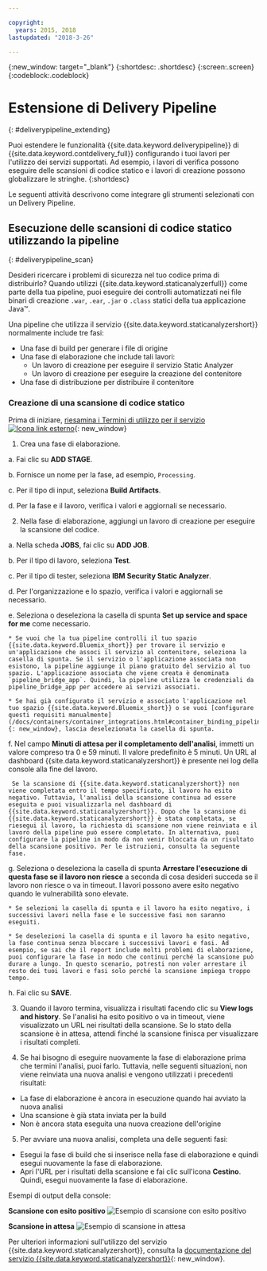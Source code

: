 ```yaml
---

copyright:
  years: 2015, 2018
lastupdated: "2018-3-26"

---
```


<!-- Copyright info at top of file: REQUIRED
    The copyright info is YAML content that must occur at the top of the MD file, before attributes are listed.
    It must be surrounded by 3 dashes.
    The value "years" can contain just one year or a two years separated by a comma. (years: 2014, 2016)
    Indentation as per the previous template must be preserved.
-->

{:new_window: target="_blank"}
{:shortdesc: .shortdesc}
{:screen:.screen}
{:codeblock:.codeblock}

# Estensione di Delivery Pipeline
{: #deliverypipeline_extending}

Puoi estendere le funzionalità {{site.data.keyword.deliverypipeline}} di {{site.data.keyword.contdelivery_full}} configurando i tuoi lavori per l'utilizzo dei servizi supportati. Ad esempio, i lavori di verifica possono eseguire delle scansioni di codice statico e i lavori di creazione possono globalizzare le stringhe.
{:shortdesc}

<!-- Include a sentence to briefly introduce the steps/subtopics. Example: -->

Le seguenti attività descrivono come integrare gli strumenti selezionati con un Delivery Pipeline.

## Esecuzione delle scansioni di codice statico utilizzando la pipeline

{: #deliverypipeline_scan}

Desideri ricercare i problemi di sicurezza nel tuo codice prima di distribuirlo? Quando utilizzi {{site.data.keyword.staticanalyzerfull}} come parte della tua pipeline, puoi eseguire dei controlli automatizzati nei file binari di creazione `.war`, `.ear`, `.jar` o `.class` statici della tua applicazione Java™.

Una pipeline che utilizza il servizio {{site.data.keyword.staticanalyzershort}} normalmente include tre fasi:

+ Una fase di build per generare i file di origine
+ Una fase di elaborazione che include tali lavori:
  + Un lavoro di creazione per eseguire il servizio Static Analyzer
  + Un lavoro di creazione per eseguire la creazione del contenitore
+ Una fase di distribuzione per distribuire il contenitore


### Creazione di una scansione di codice statico

Prima di iniziare, [riesamina i Termini di utilizzo per il servizio ![Icona link esterno](../../icons/launch-glyph.svg "Icona link esterno")](http://www.ibm.com/software/sla/sladb.nsf/sla/bm-6814-01){: new_window}

<!-- Use ordered list markup for the step section. Include code examples as needed. -->

1. Crea una fase di elaborazione.

  a. Fai clic su **ADD STAGE**.

  b. Fornisce un nome per la fase, ad esempio, `Processing`.

  c. Per il tipo di input, seleziona **Build Artifacts**.

  d. Per la fase e il lavoro, verifica i valori e aggiornali se necessario.

2. Nella fase di elaborazione, aggiungi un lavoro di creazione per eseguire la scansione del codice.

  a. Nella scheda **JOBS**, fai clic su **ADD JOB**.

  b. Per il tipo di lavoro, seleziona **Test**.

  c. Per il tipo di tester, seleziona **IBM Security Static Analyzer**.

  d. Per l'organizzazione e lo spazio, verifica i valori e aggiornali se necessario.

  e. Seleziona o deseleziona la casella di spunta **Set up service and space for me** come necessario.

    * Se vuoi che la tua pipeline controlli il tuo spazio {{site.data.keyword.Bluemix_short}} per trovare il servizio e un'applicazione che associ il servizio al contenitore, seleziona la casella di spunta. Se il servizio o l'applicazione associata non esistono, la pipeline aggiunge il piano gratuito del servizio al tuo spazio. L'applicazione associata che viene creata è denominata `pipeline_bridge_app`. Quindi, la pipeline utilizza le credenziali da pipeline_bridge_app per accedere ai servizi associati.

    * Se hai già configurato il servizio e associato l'applicazione nel tuo spazio {{site.data.keyword.Bluemix_short}} o se vuoi [configurare questi requisiti manualmente](/docs/containers/container_integrations.html#container_binding_pipeline){: new_window}, lascia deselezionata la casella di spunta.

  f. Nel campo **Minuti di attesa per il completamento dell'analisi**, immetti un valore compreso tra 0 e 59 minuti. Il valore predefinito è 5 minuti. Un URL al dashboard {{site.data.keyword.staticanalyzershort}} è presente nei log della console alla fine del lavoro.

     Se la scansione di {{site.data.keyword.staticanalyzershort}} non viene completata entro il tempo specificato, il lavoro ha esito negativo. Tuttavia, l'analisi della scansione continua ad essere eseguita e puoi visualizzarla nel dashboard di {{site.data.keyword.staticanalyzershort}}. Dopo che la scansione di {{site.data.keyword.staticanalyzershort}} è stata completata, se riesegui il lavoro, la richiesta di scansione non viene reinviata e il lavoro della pipeline può essere completato. In alternativa, puoi configurare la pipeline in modo da non venir bloccata da un risultato della scansione positivo. Per le istruzioni, consulta la seguente fase.

  g. Seleziona o deseleziona la casella di spunta **Arrestare l'esecuzione di questa fase se il lavoro non riesce** a seconda di cosa desideri succeda se il lavoro non riesce o va in timeout. I lavori possono avere esito negativo quando le vulnerabilità sono elevate.

    * Se selezioni la casella di spunta e il lavoro ha esito negativo, i successivi lavori nella fase e le successive fasi non saranno eseguiti.

    * Se deselezioni la casella di spunta e il lavoro ha esito negativo, la fase continua senza bloccare i successivi lavori e fasi. Ad esempio, se sai che il report include molti problemi di elaborazione, puoi configurare la fase in modo che continui perché la scansione può durare a lungo. In questo scenario, potresti non voler arrestare il resto dei tuoi lavori e fasi solo perché la scansione impiega troppo tempo.

  h. Fai clic su **SAVE**.

3. Quando il lavoro termina, visualizza i risultati facendo clic su **View logs and history**. Se l'analisi ha esito positivo o va in timeout, viene visualizzato un URL nei risultati della scansione. Se lo stato della scansione è in attesa, attendi finché la scansione finisca per visualizzare i risultati completi.

4. Se hai bisogno di eseguire nuovamente la fase di elaborazione prima che termini l'analisi, puoi farlo. Tuttavia, nelle seguenti situazioni, non viene reinviata una nuova analisi e vengono utilizzati i precedenti risultati:
  * La fase di elaborazione è ancora in esecuzione quando hai avviato la nuova analisi
  * Una scansione è già stata inviata per la build
  * Non è ancora stata eseguita una nuova creazione dell'origine

5. Per avviare una nuova analisi, completa una delle seguenti fasi:
  * Esegui la fase di build che si inserisce nella fase di elaborazione e quindi esegui nuovamente la fase di elaborazione.
  * Apri l'URL per i risultati della scansione e fai clic sull'icona **Cestino**. Quindi, esegui nuovamente la fase di elaborazione.

Esempi di output della console:

**Scansione con esito positivo**
![Esempio di scansione con esito positivo](images/analyzer_success.png)

**Scansione in attesa**
![Esempio di scansione in attesa](images/analyzer_pending.png)

Per ulteriori informazioni sull'utilizzo del servizio {{site.data.keyword.staticanalyzershort}}, consulta la [documentazione del servizio {{site.data.keyword.staticanalyzershort}}](/docs/services/ApplicationSecurityonCloud/index.html){: new_window}.

<!--

## Globalizing strings by using the pipeline
{: #deliverypipeline_globalize}

You can translate strings automatically into other languages when you use the IBM Globalization Pipeline service with your pipeline. IBM Globalization Pipeline uses machine translation to translate your source files as part of the pipeline's build and deployment process.

You can also update the machine-translated strings within the globalization project. A translator or native speaker of the language can then review the machine-translated strings to ensure that they are of a high quality.

To see an example of a typical pipeline that uses the Globalization Pipeline service, watch this video:

<iframe width="640" height="360" src="https://www.youtube.com/embed/UToj7FIomCg?feature=player_embedded" frameborder="0" allowfullscreen></iframe>

### Creating a globalization stage and job
Before you begin:

1. All English-translatable strings should be included in one or more `filename_en.properties` or `filename_en.json` files that all use the same name. For example: `messages_en.properties`.

2. If your messages are in `.json` files, remove the depth from the structure by removing any subkeys. To remove the subkeys, change instances of `{key: {subkey: value, subkey:value}}` to `{key:value, key:value}`.

To create the globalization stage and job:

1. Create a globalization stage.

  a. Click **ADD STAGE**.

  b. Name the stage; for example, `Globalization`.

  c. For the input type, select **SCM repository**.

2. In the globalization stage, add a job to translate the source files.

  a. On the **JOBS** tab, click **ADD JOB**.

  b. For the job type, select **Build**.

  c. For the builder type, select **IBM Globalization Pipeline**.

  d. For the organization and space, verify the values and update them if needed.

  e. In the **Source file name** field, type the name and extension of the `.properties` or `.json` input file. If you have files in different subdirectories, but they all have the same name, you need to type the file name once only. For example, if you have a `messages_en.properties` file in three directories, type `messages_en.properties` for the source file name, and all files with that name will be translated.

  f. Determine whether to select the **Set up service and space for me** check box.

    * If you want the pipeline to check your {{site.data.keyword.Bluemix_notm}} space for the service and an app that binds the service to the container, select this check box. If the service or bound app does not exist, the pipeline adds the free plan of the service to your space for you. The bound app that is created is named `pipeline_bridge_app`. Then, the pipeline uses the credentials from pipeline_bridge_app to access the bound services.

    * If you configured the service and bound app in your {{site.data.keyword.Bluemix_notm}} space already or if you want to [configure these requirements manually](/docs/containers/container_integrations.html#container_binding_pipeline), leave this check box cleared.

  g. For the Globalization bundle prefix, enter a prefix for the bundle name, which is structured in this format: `<globalization_bundle_prefix>.path.to.source.file`. The pipeline job creates this Globalization bundle for you in the Globalization Pipeline service.


    **Tip:** Use the DevOps Services project name in the prefix so that the project can be identified easily in the Globalization Pipeline service.


  h. Click **SAVE**.

3. Create another stage to package your app. For the input of the job in this stage, use the IBM Globalization Pipeline job from the previous stage. Do not use the source as the input. The Globalization Pipeline job augments the source files with the machine-translated strings.

4. To ensure that the machine-translated content is included in the packaged app, create another stage to package the app in. For the input to that stage, include the Globalization Pipeline job.

The machine translated files are placed in the same directory as the source `.properties` or `.json` file. To view the files, click **Job > Artifacts**.

After the stage is completed, you can review the translated files from the console output. You can also direct translators to the files so that they can review the machine-translation output and provide revisions to improve quality. The revisions are stored in a Cloudant™ database and take precedence over any future machine translations of the same strings.

For more information about using the Globalization Pipeline service from the {{site.data.keyword.Bluemix_notm}} Dashboard, [see the Globalization Pipeline service documentation](https://www.ng.bluemix.net/docs/services/GlobalizationPipeline/index.html).

-->
<!--

## Creating Slack notifications for builds in the pipeline
{: #deliverypipeline_slack}

You can send notifications about {{site.data.keyword.containerlong}}, {{site.data.keyword.staticanalyzershort}}, and {{site.data.keyword.globalizationfull}} build results from your Delivery Pipeline to your Slack channels.

Before you begin, create or copy a Slack WebHook URL:

1. Open the Slack Integration page for your team: `https://_project_name_.slack.com/services`
2. In the list of integrations, locate **Incoming WebHooks** and click **Add**.
3. Select a channel and click **Add Incoming WebHooks Integration**.
4. Add a **WebHook URL** or copy an existing one.

For more information, see [Incoming WebHooks in the Slack documentation ![External link icon](../../icons/launch-glyph.svg "External link icon")](https://api.slack.com/incoming-webhooks){: new_window}.

To create Slack notifications:

1. In the pipeline, open the configuration for a stage.
2. In the **ENVIRONMENT PROPERTIES** tab, click **ADD PROPERTY**.
3. Select **Text property**.
4. Enter the name and a value for the environment property. Repeat to create multiple environment properties.

  _Table 1. Environment properties for configuring Slack notifications_

  <table>
  <tr>
  <th>Name</th>
  <th>Value</th>
  <th>Description</th>
  <tr/>
  <tr>
    <td><code>SLACK_WEBHOOK_PATH</code></td>
    <td>A URL</td>
    <td>Required. The WebHook URL that is saved in the settings for your Slack Project.</td>
  </tr>
  <tr>
    <td><code>SLACK_COLOR</code></td>
    <td>You can enter one of the following values:
      <ul><li><code>good</code></li>
      <li><code>warning</code></li>
      <li><code>danger</code></li>
      <li>Any hexadecimal color, such as #439FEO</li></ul></td>
    <td>Optional. The color of the border that is displayed along the side of the message in Slack. The default colors are green for good messages, red for bad messages, and gray for informational messages.</td>
  </tr>
  <tr>
    <td><code>NOTIFY_FILTER</code></td>
    <td>To receive only a subset of the message types, enter one of the following values:
      <ul>
      <li><code>good</code>: Get unknown, good and info messages only. Bad messages are not sent.</li>
      <li><code>bad</code>: Get all messages.</li>
      <li><code>info</code>: Get info messages only. Good, bad, and unknown messages are not sent.</li>
      <li><code>unknown</code>: Get all messages.</li></ul>
      Example: If you set <code>NOTIFY_FILTER = bad</code>, error notifications are only displayed in the Slack Channel.</td>
    <td>Optional. Decide which type of messages to send notifications for. By default, good and bad messages are sent, but not informational messages.
      <ul><li><code>good</code>: Successful build results.</li>
      <li><code>bad</code>: Unsuccessful build results.</li>
      <li><code>info</code>: Informational messages about the build process.</li>
      <li><code>unknown</code>: Unknown messages are not assigned a type.</li></ul></td>
   </table>

5. Click **Save**.

6. Repeat these steps to send Slack notifications for other stages that include IBM Container Service, IBM Security Analyzer, and IBM Globalization jobs.

The build notification that is displayed in Slack includes a link to the project and sometimes to the project's dashboard. For a Slack user to open these links, the user must be registered with {{site.data.keyword.Bluemix_notm}} and be a member of the organization that the pipeline is configured in.

## Creating HipChat notifications for builds in the pipeline
{: #deliverypipeline_hipchat}

You can send notifications about IBM Container Service, IBM Security Static Analyzer, and IBM Globalization build results from your Delivery Pipeline to your HipChat rooms.

Before you begin, create or copy and existing HipChat token:

1. Go to your HipChat Account page for your team: `https://_project_name_.hipchat.com/account/api`
2. Create a new token, or use an existing one.

To create HipChat notifications:

1. In the pipeline, open the configuration for a stage.
2. In the **ENVIRONMENT PROPERTIES** tab, click **ADD PROPERTY**.
3. Select **Text Property**.
4. Enter the name and a value for the environment property. Repeat to create multiple environment properties.

  _Table 2. Environment Properties for configuring HipChat notifications_

  <table>
  <tr>
  <th>Name</th>
  <th>Value</th>
  <th>Description</th>
  </tr>
  <tr>
    <td><code>HIP_CHAT_TOKEN</code></td>
    <td>Alphanumeric String</td>
    <td>Required. See "Before you begin" for instructions on creating or copying an existing HipChat token.</td>
  </tr>
  <tr>
    <td><code>HIP_CHAT_ROOM_NAME</code></td>
    <td>Room name</td>
    <td>Required.</td>
  </tr>
  <tr>
    <td><code>HIP_CHAT_COLOR</code></td>
    <td>Enter one of the following values:
      <ul><li><code>yellow</code></li>
      <li><code>red</code></li>
      <li><code>green</code></li>
      <li><code>purple</code></li>
      <li><code>gray</code></li>
      <li><code>random</code></li></ul>
    </td>
    <td>Optional: Specify the background color and the border color of HipChat notifications. If you set <code>HIP_CHAT_COLOR</code>, you do not need to specify the color when you call the script.
     <p><code>-l notification_level</code></p> </td>
  </tr>
  <tr>
    <td><code>NOTIFICATION_COLOR</code></td>
    <td>Enter one of the following values:
      <ul><li><code>good</code></li>
      <li><code>danger</code></li>
      <li><code>info</code></li></ul>
    This variable applies to both HipChat and Clack notification colors. If you specify <code>NOTIFICATION_COLOR</code>, you do not need to specify <code>HIP_CHAT_COLOR</code> or <code>SLACK_COLOR</code>.</td>
    <td>Optional: Specify the background color and the border color of both HipChat and Slack notifications. If you set <code>NOTIFICATION_COLOR</code>, you do not need to specify the color when you call the script.
     <p><code>-l notification_level</code></p> </td>
  </tr>
  <tr>
    <td><code>NOTIFICATION_LEVEL</code></td>
    <td>Enter one of the following values:
      <ul><li><code>good</code></li>
      <li><code>info</code></li>
      <li><code>bad</code></li></ul></td>
    <td>Optional: Specify the notification level. See <code>NOTIFICATION_FILTER</code> for more detail on what triggers the notification.</td>
  </tr>
  <tr>
    <td><code>NOTIFICATION_FILTER</code></td>
    <td>Enter one of the following values:
      <ul><li><code>good</code></li>
      <li><code>info</code></li>
      <li><code>bad</code></li></ul>
    <td>Optional: Specify the notification filter level. Notifications are sent when the following parameters are met:
      <ul><li><code>NOTIFICATION_FILTER = good</code> and <code>NOTIFICATION_LEVEL = bad</code>, <code>good</code>, or <code>unknown</code></li>
      <li><code>NOTIFICATION_FILTER = info</code> and <code>NOTIFICATION_LEVEL = bad</code>, <code>good</code>, <code>info</code>, or <code>unknown</code></li>
      <li><code>NOTIFICATION_FILTER = bad</code> and <code>NOTIFICATION_LEVEL = bad</code> or <code>unknown</code></li>
      <li><code>NOTIFICATION_FILTER = unknown</code> and <code>NOTIFICATION_LEVEL = bad</code>, <code>good</code>, or <code>unknown</code></li></ul></td>
    </tr>
  </table>

5. Click **Save**.

6. Repeat these steps to send HipChat notifications for other stages that include IBM Container Service, IBM Security Static Analyzer, and IBM Globalization jobs.

-->
